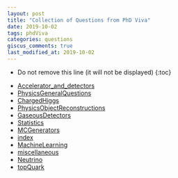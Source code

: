 ```yaml
---
layout: post
title: "Collection of Questions from PhD Viva"
date: 2019-10-02
tags: phdViva
categories: questions
giscus_comments: true
last_modified_at: 2019-10-02
---
```


- Do not remove this line (it will not be displayed)
  {:toc}

* <a href="{{ site.url }}/PhDVivaQuestions/Accelerator_and_detectors.html"> Accelerator_and_detectors </a>
* <a href="{{ site.url }}/PhDVivaQuestions/PhysicsGeneralQuestions.html"> PhysicsGeneralQuestions </a>
* <a href="{{ site.url }}/PhDVivaQuestions/ChargedHiggs.html"> ChargedHiggs </a>
* <a href="{{ site.url }}/PhDVivaQuestions/PhysicsObjectReconstructions.html"> PhysicsObjectReconstructions </a>
* <a href="{{ site.url }}/PhDVivaQuestions/GaseousDetectors.html"> GaseousDetectors </a>
* <a href="{{ site.url }}/PhDVivaQuestions/Statistics.html"> Statistics </a>
* <a href="{{ site.url }}/PhDVivaQuestions/MCGenerators.html"> MCGenerators </a>
* <a href="{{ site.url }}/PhDVivaQuestions/index.html"> index </a>
* <a href="{{ site.url }}/PhDVivaQuestions/MachineLearning.html"> MachineLearning </a>
* <a href="{{ site.url }}/PhDVivaQuestions/miscellaneous.html"> miscellaneous </a>
* <a href="{{ site.url }}/PhDVivaQuestions/Neutrino.html"> Neutrino </a>
* <a href="{{ site.url }}/PhDVivaQuestions/topQuark.html"> topQuark </a>
